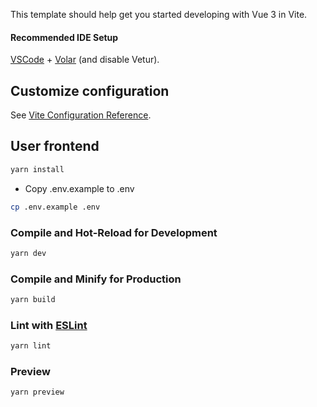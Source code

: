 This template should help get you started developing with Vue 3 in Vite.
#### Recommended IDE Setup

[VSCode](https://code.visualstudio.com/) + [Volar](https://marketplace.visualstudio.com/items?itemName=Vue.volar) (and disable Vetur).
## Customize configuration

See [Vite Configuration Reference](https://vitejs.dev/config/).
## User frontend

```sh
yarn install
```
- Copy .env.example to .env
```bash
cp .env.example .env
```

### Compile and Hot-Reload for Development

```sh
yarn dev
```

### Compile and Minify for Production

```sh
yarn build
```

### Lint with [ESLint](https://eslint.org/)

```sh
yarn lint
```

### Preview

```sh
yarn preview
```
